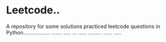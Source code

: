 # Leetcode..
A repository for some solutions practiced leetcode questions in Python.................. ....... ..... ... ...... ......... ...... .....
